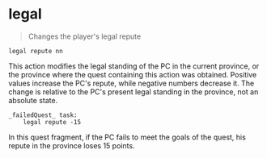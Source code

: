 # legal

> Changes the player's legal repute

```
legal repute nn
```

This action modifies the legal standing of the PC in the current province, or the province where the quest containing this action was obtained. Positive values increase the PC's repute, while negative numbers decrease it. The change is relative to the PC's present legal standing in the province, not an absolute state.

```
_failedQuest_ task:
    legal repute -15
```

In this quest fragment, if the PC fails to meet the goals of the quest, his repute in the province loses 15 points.
